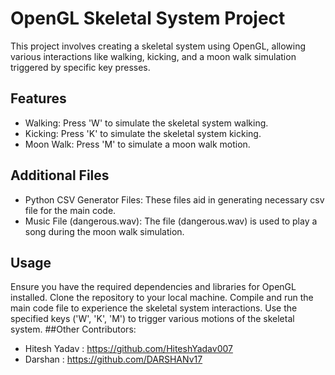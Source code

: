 # OpenGL Skeletal System Project
This project involves creating a skeletal system using OpenGL, allowing various interactions like walking, kicking, and a moon walk simulation triggered by specific key presses.
## Features
* Walking: Press 'W' to simulate the skeletal system walking.
* Kicking: Press 'K' to simulate the skeletal system kicking.
* Moon Walk: Press 'M' to simulate a moon walk motion.
## Additional Files
* Python CSV Generator Files: These files aid in generating necessary csv file for the main code.
* Music File (dangerous.wav): The file (dangerous.wav) is used to play a song during the moon walk simulation.
## Usage
Ensure you have the required dependencies and libraries for OpenGL installed.
Clone the repository to your local machine.
Compile and run the main code file to experience the skeletal system interactions.
Use the specified keys ('W', 'K', 'M') to trigger various motions of the skeletal system.
##Other Contributors:
* Hitesh Yadav :  https://github.com/HiteshYadav007
* Darshan : https://github.com/DARSHANv17
